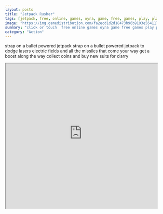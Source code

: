 ```yaml
---
layout: posts
title: "Jetpack Rusher"
tags: [jetpack, free, online, games, oyna, game, free, games, play, play, games]
image: "https://img.gamedistribution.com/fa2ecd1d2d18473b96b9103e564117ec.jpg"
summary: "click or touch  free online games oyna game free games play play games"
category: "Action"
---
```


strap on a bullet powered jetpack strap on a bullet powered jetpack to dodge lasers electric fields and all the missiles that come your way get a boost along the way collect coins and buy new suits for clarry

<iframe width="100%" height="480px;" src="https://html5.gamedistribution.com/fa2ecd1d2d18473b96b9103e564117ec/"></iframe>